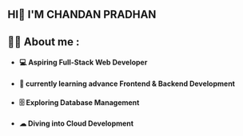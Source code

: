## HI👋 I'M CHANDAN PRADHAN  

<!--
**ChandanPradhan-AI/ChandanPradhan-AI** is a ✨ _special_ ✨ repository because its `README.md` (this file) appears on your GitHub profile.

Here are some ideas to get you started:

- 🔭 I’m currently working on ...
- 🌱 I’m currently learning ...
- 👯 I’m looking to collaborate on ...
- 🤔 I’m looking for help with ...
- 💬 Ask me about ...
- 📫 How to reach me: ...
- 😄 Pronouns: ...
- ⚡ Fun fact: ...
-->

<h2>🧑‍💻  About me :</h2>


* <h4> 💻 Aspiring Full-Stack Web Developer</h4>
<!--
-->


 * <h4> 🌱 currently learning advance Frontend & Backend Development</h4>
 <!--
-->

* <h4> 🗄 Exploring Database Management</h4>

 <!--
-->


* <h4>☁ Diving into Cloud Development</h4>

